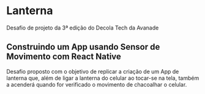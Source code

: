 # Lanterna
Desafio de projeto da 3ª edição do Decola Tech da Avanade

## Construindo um App usando Sensor de Movimento com React Native
Desafio proposto com o objetivo de replicar a criação de um App de lanterna que, além de ligar a lanterna do 
celular ao tocar-se na tela, também a acenderá quando for verificado o movimento de chacoalhar o celular.
